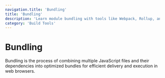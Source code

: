 ```yaml
---
navigation.title: 'Bundling'
title: 'Bundling'
description: 'Learn module bundling with tools like Webpack, Rollup, and Vite for optimizing JavaScript applications and managing dependencies.'
category: 'Build Tools'
---
```


# Bundling

Bundling is the process of combining multiple JavaScript files and their dependencies into optimized bundles for efficient delivery and execution in web browsers.

